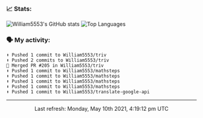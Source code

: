 ### 📈 Stats:
![William5553's GitHub stats](https://github-readme-stats.vercel.app/api?username=william5553&show_icons=true)
![Top Languages](https://github-readme-stats.vercel.app/api/top-langs/?username=william5553&langs_count=10&layout=compact)

### 🗣 My activity:
```
⬆️ Pushed 1 commit to William5553/triv
⬆️ Pushed 2 commits to William5553/triv
🎉 Merged PR #205 in William5553/triv
⬆️ Pushed 1 commit to William5553/mathsteps
⬆️ Pushed 1 commit to William5553/mathsteps
⬆️ Pushed 1 commit to William5553/mathsteps
⬆️ Pushed 1 commit to William5553/mathsteps
⬆️ Pushed 1 commit to William5553/translate-google-api
```

------------
<p align="center">Last refresh: Monday, May 10th 2021, 4:19:12 pm UTC</p>
